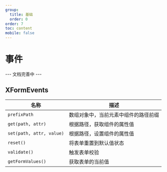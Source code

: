 ```yaml
---
group:
  title: 基础
  order: 0
order: 7
toc: content
mobile: false
---
```


# 事件

--- 文档完善中 ---

## XFormEvents

| 名称                     | 描述                                 |
| ------------------------ | ------------------------------------ |
| `prefixPath`             | 数组对象中，当前元素中组件的路径前缀 |
| `get(path, attr)`        | 根据路径，获取组件的属性值           |
| `set(path, attr, value)` | 根据路径，设置组件的属性值           |
| `reset()`                | 将表单重置到默认值状态               |
| `validate()`             | 触发表单校验                         |
| `getFormValues()`        | 获取表单的当前值                     |
